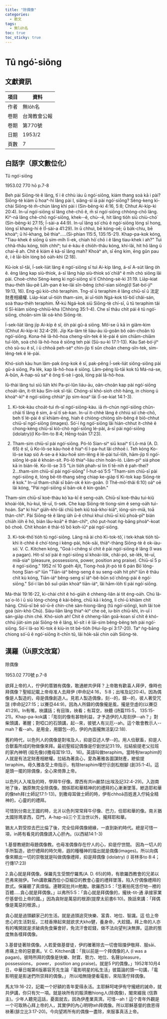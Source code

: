 ```yaml
---
title: "除偶像"
categories:
  - 散文
tags:
  - 無lo̍h名
toc: true
toc_sticky: true
---
```


# Tû ngó͘-siōng

## 文獻資訊

| 項目 | 資料 |
|---|---|
| 作者 | 無lo̍h名 |
| 卷期 | 台灣教會公報 |
| 卷期 | 第770號 |
| 日期 | 1953/2 |
| 頁數 | 7 |

## 白話字（原文數位化）

Tû ngó͘-siōng

1953.02 770 hō p.7-8

Beh pài Siōng-tè ê lâng, tī i ê chhù iáu ū ngó͘-siōng, kiám thang soà kā i pài? Siōng-tè kiám ū hoaⁿ-hí lâng pài I, siâng-sî iā pài ngó͘-siōng? Sèng-keng kì-chài Siōng-tè m̄-chún lâng khì pài i (Sin-bēng-kì 4:16, 5:8; Chhut Ai-ki̍p-kì 20:4). In-uī ngó͘-siōng sī lâng chè-chō ê, m̄ sī ngó͘-siōng chhòng-chō lâng. Kìⁿ-nā lâng chè-chō ngó͘-siōng, khek--ê, chù--ê, hit lâng tio̍h siū chiù-chó͘ (Sin-bēng-kì 27:15; Í-sài-a 44:9). In-uī lâng só͘ chù ê ngó͘-siōng lóng sī hong, lóng sī khang-hi ê (Í-sài-a 41:29). In ū chhuì, bē kóng-oē; ū ba̍k-chiu, bē khoàⁿ; ū hī-khang, bē thiaⁿ.....(Si-phian 115:5, 135:15-21). Khap-pa-kok kóng, "Tiau-khek ê siōng ū sím-mi̍h lī-ek, chiah hō͘ chō i ê lâng tiau-khek i ah?" Tuì chhâ-thâu kóng, tio̍h chhíⁿ; tuì é-káu ê chio̍h-thâu kóng, khí-lâi, hit hō lâng ū chai-ē ah. Chit ê kiám ē kà-sī lâng mah? Khoàⁿ ah, sī ēng kim, ēng gûn pau ê, i ê lāi-bīn lóng bô oa̍h-khì (2:18).

Kū-iok sî-tāi, Í-sek-lia̍t lâng ê ngó͘-siōng sī tuì Ai-ki̍p lâng, á-sī A-su̍t lâng o̍h ê. ēng lâng kap siù-thiok, á-sī lâng ha̍p siù-thiok só͘ chiâⁿ ê mi̍h chò siōng lâi pài. Choè-chho͘ Sèng-keng kì ngó͘-siōng sī tī Chhòng-sè-kì 31:19. Lia̍p-kiat thau-the̍h lāu-pē La̍h-pan ê ke-lāi sîn-bêng (chó͘-sian siōng)(I Sat-bó͘-jíⁿ 19:13, 16). Eng-gú kiò-chò teraphim. Tng-sî ū teraphim ê lâng chiū-sī ū 法定財產相續權. Lia̍p-kiat uī-tio̍h tham-sim, ài uī-tio̍h Ngá-kok tô͘-bô͘ châi-sán, soà thau-the̍h teraphim. M̄-kú Ngá-kok siū Siōng-tè chí-sī, ū tû teraphim tâi tī Sī-kiàm siông-chhiū-kha (Chhòng 35:1-4). Che sī thâu chi̍t pái ê tû ngó͘-siōng, choân-sim lâi oá-khò Siōng-tè.

Í-sek-lia̍t lâng ji̍p Ai-ki̍p ê sî, o̍h pài gû-á siōng. Mô͘-se ū kā in giâm-kìm (Chhut Ai-ki̍p-kì 32:4-29). Ji̍p Ka-lâm tē liáu-āu iû-goân bô oân-choân tû ngó͘-siōng. Kona-hē Iâ-hô-hoa cheng-sîn-tek ê lé-pài ê sim chiām-chiām tuī-lo̍h, soà chō Iâ-hô-hoa ê siōng teh pài (Sū-su-kì 17:1-13). Kàu Sat-bó͘-jíⁿ chò sū-su ê sî, i ū chhoā peh-sèⁿ chìn-ji̍p tī sûn choân cheng-sîn-tek, sim-lêng-tek ê lé-pài.

Khó-sioh kàu hun lâm-pak ông-kok ê sî, pak-pêng Í-sek-lia̍t siông-siông pài gû-á siōng, Pa le̍k, kap Iâ-hô-hoa ê siōng. Lâm-pêng Iû-tāi kok tû Má-ná-se, A-bûn, A-hap-sū saⁿ ê ông tī-sè í-goā, lóng pài Iâ-hô-hoa.

Iû-thài lâng tuì siū lia̍h khì Pa-pí-lûn liáu-āu, oân-choân kap pài ngó͘-siōng choa̍t-iân, it-ti̍t kàu Sin-iok sî-tāi. Chóng-sī khó-sioh chi̍t-hāng, in chiong ū khoàⁿ-kìⁿ ê ngó͘-siōng chhiáⁿ ji̍p sim-koaⁿ lāi (Í-se-kiat 14:1-3).

1. Ki-tok-kàu choa̍t-tuì m̄-sī ngó͘-siōng-kàu. iā m̄-chún ngó͘-siōng chûn-chāi tī lâng ê sim, á-sī tī sè-kan. In-uī it-chhè lâng ê chhiú só͘ chè-chō, beh tī lé-pài ê sî khiàm-ēng, hiah ê chióng-chióng sîn-bêng ê biô-chhut chiū-sī ngó͘-siōng (images). Só͘-í ǹg ngó͘-siōng lâi hián-chhut it-chhè ê chong-kèng chiū-sī kiò-chò ngó͘-siōng lé-pài, á-sī pài ngó͘-siōng (idolatry)(I Ko-lîm-to 8:4; Hēng-toān 17:23).

2. Tham-sim chiū-sī pài ngó͘-siōng. Pó-ló Sian-siⁿ siū koaiⁿ tī Lô-má (A. D. 65) ê sî, ū Ko-lô-se kàu-hoē ê hiaⁿ-tī I-pa-hut lâi chhoē i. Teh kóng Ko-lô-se kap sió A-se-a ê kàu-hoē sim-lêng ê lé-pài tuī-lo̍h, hām-ji̍p tī ngó͘-siōng lé-pài ê khoán-sit. Pó-lô thiaⁿ-liáu chin hoân-ló. Liâm-piⁿ siá phoe kā in bián-lē. Ko-lô-se 3:5 "Lín tio̍h phah-sí lín tī tē-nih ê pah-thei?2...tham-sim chiū-sī pài ngó͘-siōng" Í-hut-só͘ 5:5 "Tham-sim chiū-sī pài ngó͘-siōng ê, lóng bē-tit-thang sêng chiap ke-gia̍p tī Ki-tok kap Siōng-tè ê kok." In-uī tham-châi sī bān-ok ê kin-goân. (I Thê-mô͘-thâi 6:10) oāⁿ oē lâi kóng, "Pài ngó͘-siōng sī bān-ok ê kin-goân."

Tham-sim chiū-sī koè-thàu kò͘ ka-kī ê seng-oa̍h. Chiū-sī koè-thâu tui-kiû khoài-lo̍k, hù-kuì, tē-uī, tì-sek. Che kap Siōng-tè tiong-sim ê seng-oa̍h tuì-hoán. Saⁿ ki hiuⁿ gia̍h-khí-lâi chiū beh kiû toā-kho͘-kiāⁿ, ióng-sin-miā, toā thàn-chîⁿ. Pài Siōng-tè ê lâng ia̍h ū-ê chhuì khui chiū-sī kiû phoà-pīⁿ bián chia̍h io̍h ē hó, bián lâu-koāⁿ ē thàn-chîⁿ, chò put-hoat ǹg-bāng phoàⁿ-koat bô choē. Chit khoán ê thài-tō͘ bô koh-iūⁿ pài ngó͘-siōng.

3. Ki-tok-thô͘ tio̍h tû ngó͘-siōng. Lâng nā ài chò Ki-tok-tô͘, i tek-khak tio̍h tû-khì it-chhè ē chó͘-tòng i kèng-pài, ho̍k-sāi, thiàⁿ-thàng Siōng-tè ê ok-iàu-sò͘. V. C. Kitchen kóng, "Goá í-chêng sī chi̍t ê pài ngó͘-siōng ê lâng (I was a pagan). Hit-sî só͘ pài ê ngó͘-siōng sī khoài-lo̍k, châi-pó, sè-le̍k, tē-uī, miâ-siaⁿ (pleasure, possessions, power, position ang praise). Chiū-sī 5 p ê ngó͘-siōng." 1952 nî 10 goe̍h 4ji̍t, Tiong-hoâ ji̍t-pò tē 6 pán Bō͘ Iông-hong Sian-siⁿ lūn "Tiān-iáⁿ bêng-seng ê su seng-oa̍h hit phiⁿ lūn ê thâu chi̍t kù kóng, Tiān-iáⁿ bêng-seng sī iáⁿ-bê-bûn só͘ chông-pài ê ngó͘-siōng." Só͘-í lán bô suî-piān khoàⁿ tiān-iáⁿ, lâi hām-lo̍h tī pài ngó͘-siōng.

Má-thài 19:16-22, kì-chài chi̍t ê hó-gia̍h ê chheng-liân ài tit éng-oa̍h. Chú Iâ-so͘ o-ló i ū siú lóng-chóng ê kài-bēng, chiū kā i kóng, lí chí-ū khiàm chi̍t hāng. Chiū-sī bē só͘-ū-ê chín-chè sàn-hiong-lâng (tû ngó͘-siōng), koh lâi toè goá (sìn-khò Chú). Siàu-liân lâng thiaⁿ-kìⁿ che oē, iu-bīn chiū-khì, in-uī i sán-gia̍p chin chē. Khó-sioh ah! Chit ê chheng-liân goā-koan sī chi̍t ê khó-chhú jia̍t-sim pài Siōng-tè ê lâng, kî-si̍t i ê lāi-sim bêng-bêng teh pài ngó͘-siōng. Só͘-í Iâ-so͘ Ki-tok ê kiù-in tit bē-tio̍h (Hui-li̍p-pí 3:17-20). Taⁿ ǹg-bāng chiong só͘-ū ê ngó͘-siōng it-chīn tû, lâi ho̍k-sāi chin oa̍h Siōng-tè.

## 漢羅（Ùi原文改寫）

除偶像

1953.02 770號 p.7-8

欲拜上帝的人，佇伊的厝猶有偶像，敢通紲共伊拜？上帝敢有歡喜人拜伊，像時也拜偶像？聖經記載上帝毋准人去拜伊 (申命記4:16， 5:8；出埃及記20:4)。因為偶像是人製造的，毋是偶像創造人。見若人製造偶像，刻--的，鑄--的，彼人著受咒詛 (申命記27:15；以賽亞44:9)。因為人所鑄的偶像攏是風，攏是空虛的(以賽亞41:29)。In有嘴，袂講話；有目珠，袂看；有耳空，袂聽 (詩篇115:5， 135:15-21)。Khap-pa-kok講：「彫刻的像有甚物利益，才予造伊的人彫刻伊--ah？」對柴頭講，著醒；對啞口的石頭講，起--來，彼號人有災厄--ah。這个敢會教示人--mah？看--ah，是用金，用銀包--的，伊的內面攏無活氣(2:18).

舊約時代，以色列人的偶像是對埃及人，抑是亞述人學--的。用人佮獸畜，抑是人合獸畜所成的物做像來拜。最初聖經記偶像是佇創世記31:19。拉結偷提老父拉班的家內神明 (祖先像)(I撒母耳19:13， 16)。英語叫做teraphim。當時有teraphim的人就是有法定財產相紲權。拉結為著貪心，愛為著雅各圖謀財產，紲偷提teraphim。毋久雅各受上帝指示，有除teraphim埋佇示劍松樹腳 (創35:1-4)。這是頭一擺的除偶像，全心來倚靠上帝。

以色列人入埃及的時，學拜牛仔像。摩西有共in嚴禁(出埃及記32:4-29)。入迦南地了後，猶原無完全除偶像。關係耶和華精神的的禮拜的心漸漸墜落，紲造耶和華的像teh拜(士師記17:1-13)。到撒母耳做士師的時，伊有chhoā百姓進入佇純全精神的，心靈的的禮拜。

可惜到分南北王國的時，北爿以色列常常拜牛仔像、巴力，佮耶和華的像。南爿猶太國除瑪拿西，亞門，A-hap-sū三个王治世以外，攏拜耶和華。

猶太人對受掠去巴比倫了後，完全佮拜偶像絕緣，一直到新約時代。總是可惜一項，in將有看見的偶像請入心肝內。(以西結14:1-3)

1.基督教絕對毋題偶像教。也毋准偶像存在佇人的心，抑是佇世間。 因為一切人的手所製造，欲佇禮拜的時欠用，遐的種種神的描出就是偶像(images)。所以向偶像來顯出一切的崇敬就是叫做偶像禮拜，抑是拜偶像 (idolatry) (I 哥林多to 8:4；行傳17:23)

2.貪心就是拜偶像。保羅先生受關佇羅馬(A. D. 65)的時，有歌羅西教會的兄弟以巴弗來揣伊。Teh講歌羅西佮小亞細亞的教會心靈的禮拜墜落，陷入佇偶像禮拜的款式。保羅聽了真煩惱。連鞭寫批共in勉勵。歌羅西3:5：「恁著拍死恁佇地--裡的百體.....貪心就是拜偶像。」以弗所5:5：「貪心就是拜偶像的，攏袂-tit-通 承接家業佇基督佮上帝的國。」因為貪財是萬惡的根源(提摩太前書6:10)。換話來講：「拜偶像是萬惡的根源。」

貪心就是過頭顧家己的生活。就是過頭追究快樂、富貴、地位、智識。這 佮上帝忠心的生活對反。三枝香攑起來就欲求大kho͘健，養身命，大趁錢。拜上帝的人亦有的嘴開就是求破病免食藥會好，免流汗會趁錢，做不法向望判決無罪。這款的態度無各樣拜偶像。

3.基督徒著除偶像。人若愛做基督徒，伊的確著除去一切會阻擋伊敬拜、服sāi、疼痛上帝的惡要素。V. C. Kitchen講：「我以前是一个拜偶像的人 (I was a pagan)。彼時所拜的偶像是快樂、財寶、勢力、地位、名聲(pleasure， possessions， power， position ang praise)。就是5 P的偶像。」1952年10月4日，中華日報第6版慕容芳先生論「電影明星的私生活」彼篇論的頭一句講，「電影明星是影迷們所崇拜的偶像。」 所以咱無隨便看電影，來陷落佇拜偶像。

馬太19:16-22，記載一个好額的青年愛得永活。主耶穌呵咾伊有守攏總的誡命，就共伊講，你只有欠一項。就是袂所有的賑濟散hiong人(除偶像)，閣來綴我 (信靠主)。少年人聽見這話，憂面就去，因為伊產業真濟。可惜--ah！這个青年外觀是一个可取熱心拜上帝的人，其實伊的內心明明teh拜偶像。所以耶穌基督的救恩得袂著(腓立比3:17-20)。今向望將所有的偶像一盡除，來服事真活上帝。
